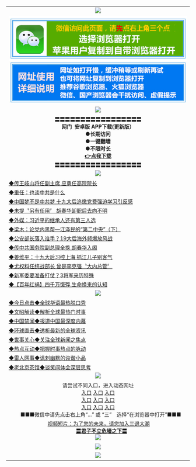<table>
<tr>
  <td align=center><img src="https://github.com/gyhhx/image-upload/blob/master/new1.jpg" />
  </td>
  </tr>
  <tr>
  <td align=center><img src="https://github.com/ogategy/image/blob/master/wechat%20advise.jpg" /></td>
  </tr>
  <tr>
    <td align=center><img src="https://github.com/gyhhx/image-upload/blob/master/gy1-wxsm.png" /></td>
  </tr>
   <tr>
    <td align=center>
 <b>〓〓〓〓〓〓〓〓〓〓〓〓〓〓〓〓〓<br/>网门  安卓版 APP下载(更新版）<br/> ●长期访问<br/> ●一键翻墙<br/>  ●不限时长<br/> 
 <a href="http://t.cn/RWyt8hi">👉<b>点我下载</a><br/>〓〓〓〓〓〓〓〓〓〓〓〓〓〓〓〓〓<br/>
    </td>
    </tr>
  <tr>
    <td align=center><img src="https://github.com/gyhhx/image-upload/blob/master/yaowen.jpg" /></td>
  </tr>
   <tr>
<td align=left>
<a href="http://ert.wa.thc.lv/?c836236&from=gitlv">◆传王岐山将任副主席 应勇任高院院长</a><br/></td>
  </tr>
<tr>
<td align=left>
<a href="http://ert.wa.thc.lv/?c836249&from=gitlv">◆重任：也谈中共是什么</a><br/></td>
 </tr>
   </tr>
 <tr>
<td align=left>
<a href="http://ert.wa.thc.lv/?c836242&from=gitlv">◆中国梦不是中共梦 十九大后追缴党费强迫学习引反感</a><br/>
</td>
   </tr> 
  <tr>
<td align=left>
<a href="http://ert.wa.thc.lv/?c836212&from=gitlv">◆未提〝另有任用〞 胡春华卸职后去向不明	</a><br/></td>
  </tr>
 <tr>
<td align=left>
<a href="http://ert.wa.thc.lv/?c836170&from=gitlv">◆外媒：习近平的继承人还有第三人选</a><br/></td>
   </tr>
  <tr>
<td align=left>
<a href="http://ert.wa.thc.lv/?c836221&from=gitlv">◆梁木：论党内黑帮—江泽民的“第二中央”（下）</a><br/></td>
   </tr>
  <tr>
<td align=left>
<a href="http://ert.wa.thc.lv/?c836220&from=gitlv">◆公安部长落入谁手？19大后海外频爆放风战</a><br/>
</td>
    <tr>
<td align=left>
<a href="http://ert.wa.thc.lv/?c836225&from=gitlv">◆传中共国务院副总理全换 胡春华入阁</a><br/></td>
 </tr>
 <tr>
<td align=left>
<a href="http://ert.wa.thc.lv/?c836213&from=gitlv">◆姜维平：十九大后习控上海 抓江儿子别客气</a><br/>
</td>
   </tr>
    <tr>
<td align=left>
<a href="http://ert.wa.thc.lv/?c836240&from=gitlv">◆尤权料任统战部长 曾是李克强〝大内总管〞</a><br/></td>
  </tr> 
 <tr>
<td align=left>
<a href="http://ert.wa.thc.lv/?c836198&from=gitlv">◆新军委要准备打仗？3将军来历特殊</a><br/></td>
   </tr> 
 <tr>
<td align=left>
<a href="http://ert.wa.thc.lv/?c816833_2_1213&from=gitlv">◆【百年红祸】四千万饿殍 生命换来的认知</a><br/>
</td>
   </tr>
    <tr>
    <td align=center><img src="https://github.com/gyhhx/image-upload/blob/master/shipin.jpg" /></td>
  </tr>
 <tr>
   <td align=left> 
<a href="http://wecr.wa.thc.lv/?c816850&from=gitlv">◆今日点击◆全球华语最热脱口秀</a><br/>
    </td>
  </tr>
  <tr>
   <td align=left>
<a href="http://ert.wa.thc.lv/?c816857&from=gityw">◆文昭解读◆解析全球最热门时事</a><br/>
    </td>
  </tr>
  <tr>
  <td align=left>
<a href="http://ert.wa.thc.lv/?c816860&from=gitlv">◆中国禁闻◆报道中国最深度内幕</a><br/>
   </tr>
  <tr>
     <td align=left>
<a href="http://ert.wa.thc.lv/?c816855&from=gitlv">◆环球直击◆透析最新的全球资讯</a><br/>
   </tr>
   <tr>
      <td align=left>
<a href="http://ert.wa.thc.lv/?c816851&from=gitlv">◆世事关心◆关注全球新闻之焦点</a><br/>
   </tr>
   <tr>
     <td align=left>
<a href="http://ert.wa.thc.lv/?c816852&from=gitlv">◆热点互动◆把握时事热点的脉动</a><br/>
   </tr>
   <tr>
      <td align=left>
<a href="http://ert.wa.thc.lv/?c816694&from=gitlv">◆雷人网事◆讽刺幽默的诙谐小品</a><br/>
   </tr>
   <tr>
    <td align=left>
<a href="http://ert.wa.thc.lv/?c816650&from=gitlv">◆老北京茶馆◆谈笑间体会深层思考</a><br/>
   </tr>
    <tr>
    <td align=center><img src="https://github.com/gyhhx/image-upload/blob/master/tongdao2.jpg" /></td>
  </tr>
   <tr>
    <td align=center>请尝试不同入口，进入动态网址<br/>
      <a href="https://s3-us-west-1.amazonaws.com/ogaten/oGate.htm?from=gygit">入口</a>
      <a href="https://s3.us-east-2.amazonaws.com/ogateh/oGate.htm?from=gygit">入口</a>
      <a href="https://s3.amazonaws.com/ogate/oGate.htm?from=gygit">入口</a><br/>
      <a href="https://s3.ap-northeast-2.amazonaws.com/ogates/oGate.htm?from=gygit">入口</a>
      <a href="https://s3.eu-central-1.amazonaws.com/ogatef/oGate.htm?from=gygit">入口</a>
      <a href="https://s3.eu-west-2.amazonaws.com/ogatel/oGate.htm?from=gygit">入口</a><br/>
      <a href="https://s3.ap-south-1.amazonaws.com/ogatem/oGate.htm?from=gygit">入口</a>
      <a href="https://s3.ca-central-1.amazonaws.com/ogatec/oGate.htm?from=gygit">入口</a>
      <a href="https://s3-ap-southeast-2.amazonaws.com/ogatey/oGate.htm?from=gygit">入口</a><br/>
      ■■■微信中请先点击右上角“...” 或 “三”　选择“在浏览器中打开”■■■<b><br/>
    </td>
  </tr>
  <tr>
  <td align=center>
  <a href="http://ewerqwrt.wa.thc.lv/?c816846_2_1&from=gitlvSTV">视频短片：为了您的未来，请您加入三退大潮</a><br/>
      <a href="http://ererwt.wa.thc.lv/?ogST.aspx&from=gitlvST"><b>〓君子不立危墙之下〓<br/></a>
      <img src="https://github.com/gyhhx/image-upload/blob/master/3t.jpg" /><br/>
      </td>
  </tr>
 <tr>
    <td align=center><img src="https://github.com/gyhhx/image-upload/blob/master/p-final1.jpg" /></td>
  </tr>
   <tr>
    <td align=center><img src="https://raw.githubusercontent.com/oGate2/Up/master/oGate_640.jpg"/></td>
  </tr>
</table> 
